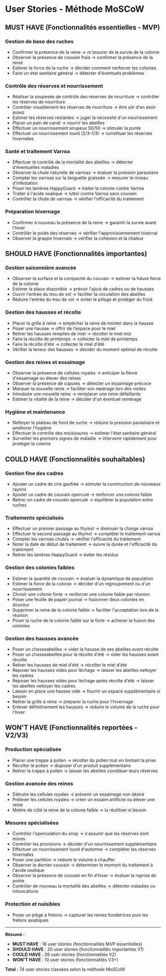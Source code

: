 # User Stories - Méthode MoSCoW

## MUST HAVE (Fonctionnalités essentielles - MVP)

### Gestion de base des ruches
- Confirmer la présence de la reine → m'assurer de la survie de la colonie
- Observer la présence de couvain frais → confirmer la présence de la reine
- Estimer la force de la ruche → décider comment renforcer les colonies
- Faire un état sanitaire général → détecter d'éventuels problèmes

### Contrôle des réserves et nourrissement
- Réaliser la soupesée de contrôle des réserves de nourriture → contrôler les réserves de nourriture
- Contrôler visuellement les réserves de nourriture → être sûr d'en avoir assez
- Estimer les réserves restantes → juger la nécessité d'un nourrissement
- Placer un pain de candi → nourrir les abeilles
- Effectuer un nourrissement sirupeux 50/50 → stimuler la ponte
- Effectuer un nourrissement lourd (2/3–1/3) → constituer les réserves hivernales

### Santé et traitement Varroa
- Effectuer le contrôle de la mortalité des abeilles → détecter d'éventuelles maladies
- Observer la chute naturelle de varroas → évaluer la pression parasitaire
- Compter les varroas sur la languette graissée → mesurer le niveau d'infestation
- Poser les lanières HappyGuard → traiter la colonie contre Varroa
- Traiter à l'acide oxalique → lutter contre Varroa sans couvain
- Contrôler la chute de varroas → vérifier l'efficacité du traitement

### Préparation hivernage
- Confirmer à nouveau la présence de la reine → garantir la survie avant l'hiver
- Contrôler le poids des réserves → vérifier l'approvisionnement hivernal
- Observer la grappe hivernale → vérifier la cohésion et la chaleur

## SHOULD HAVE (Fonctionnalités importantes)

### Gestion saisonnière avancée
- Observer la surface et la compacité du couvain → estimer la future force de la colonie
- Estimer la place disponible → prévoir l'ajout de cadres ou de hausses
- Ouvrir l'entrée du trou de vol → faciliter la circulation des abeilles
- Réduire l'entrée du trou de vol → éviter le pillage et protéger du froid

### Gestion des hausses et récolte
- Placer la grille à reine → empêcher la reine de monter dans la hausse
- Poser une hausse → offrir de l'espace pour le miel
- Retirer les hausses remplies de miel → récolter le miel mûr
- Faire la récolte de printemps → collecter le miel de printemps
- Faire la récolte d'été → collecter le miel d'été
- Vérifier la teneur des hausses → décider du moment optimal de récolte

### Gestion des reines et essaimage
- Observer la présence de cellules royales → anticiper la fièvre d'essaimage ou élever des reines
- Observer la présence de cupules → détecter un essaimage précoce
- Marquer la nouvelle reine → faciliter son repérage lors des visites
- Introduire une nouvelle reine → remplacer une reine défaillante
- Estimer la vitalité de la reine → décider d'un éventuel remérage

### Hygiène et maintenance
- Nettoyer le plateau de fond de ruche → réduire la pression parasitaire et améliorer l'hygiène
- Effectuer le contrôle des moisissures → estimer l'état sanitaire général
- Surveiller les premiers signes de maladie → intervenir rapidement pour protéger la colonie

## COULD HAVE (Fonctionnalités souhaitables)

### Gestion fine des cadres
- Ajouter un cadre de cire gaufrée → stimuler la construction de nouveaux rayons
- Ajouter un cadre de couvain operculé → renforcer une colonie faible
- Retirer un cadre de couvain operculé → équilibrer la population entre ruches

### Traitements spécialisés
- Effectuer un premier passage au thymol → diminuer la charge varroa
- Effectuer le second passage au thymol → compléter le traitement varroa
- Compter les varroas chutés → vérifier l'efficacité du traitement
- Noter la date de début de traitement → suivre la durée et l'efficacité du traitement
- Retirer les lanières HappyGuard → éviter les résidus

### Gestion des colonies faibles
- Estimer la quantité de couvain → évaluer la dynamique de population
- Estimer la force de la colonie → décider d'un regroupement ou d'un nourrissement
- Choisir une colonie forte → renforcer une colonie faible par réunion
- Poser une feuille de papier journal → fusionner deux colonies en douceur
- Supprimer la reine de la colonie faible → faciliter l'acceptation lors de la réunion
- Poser la ruche de la colonie faible sur la forte → achever la fusion des colonies

### Gestion des hausses avancée
- Poser un chasseabeilles → vider la hausse de ses abeilles avant récolte
- Poser un chasseabeilles pour la récolte d'été → vider les hausses avant récolte
- Retirer les hausses de miel d'été → récolter le miel d'été
- Reposer les hausses vides pour léchage → laisser les abeilles nettoyer les cadres
- Reposer les hausses vides pour léchage après récolte d'été → laisser les abeilles nettoyer les cadres
- Laisser en place une hausse vide → fournir un espace supplémentaire si besoin
- Retirer la grille à reine → préparer la ruche pour l'hivernage
- Enlever définitivement les hausses → réduire le volume de la ruche pour l'hiver

## WON'T HAVE (Fonctionnalités reportées - V2/V3)

### Production spécialisée
- Placer une trappe à pollen → récolter du pollen tout en limitant la prise
- Récolter le pollen → disposer d'un produit supplémentaire
- Retirer la trappe à pollen → laisser les abeilles constituer leurs réserves

### Gestion avancée des reines
- Détruire les cellules royales → prévenir un essaimage non désiré
- Prélever les cellules royales → créer un essaim artificiel ou élever une reine
- Mettre de côté la reine de la colonie faible → la réutiliser si besoin

### Mesures spécialisées
- Contrôler l'operculation du sirop → s'assurer que les réserves sont mûres
- Contrôler les provisions → décider d'un nourrissement supplémentaire
- Effectuer un nourrissement lourd d'automne → compléter les réserves hivernales
- Poser une partition → réduire le volume à chauffer
- Observer le dernier couvain → déterminer le moment du traitement à l'acide oxalique
- Observer la présence de couvain en fin d'hiver → évaluer la reprise de ponte
- Contrôler de nouveau la mortalité des abeilles → détecter maladies ou intoxications

### Protection et nuisibles
- Poser un piège à frelons → capturer les reines fondatrices puis les frelons asiatiques

---

**Résumé :**
- **MUST HAVE** : 18 user stories (fonctionnalités MVP essentielles)
- **SHOULD HAVE** : 20 user stories (fonctionnalités importantes V1)
- **COULD HAVE** : 26 user stories (fonctionnalités V2)
- **WON'T HAVE** : 10 user stories (fonctionnalités V3+)

**Total** : 74 user stories classées selon la méthode MoSCoW